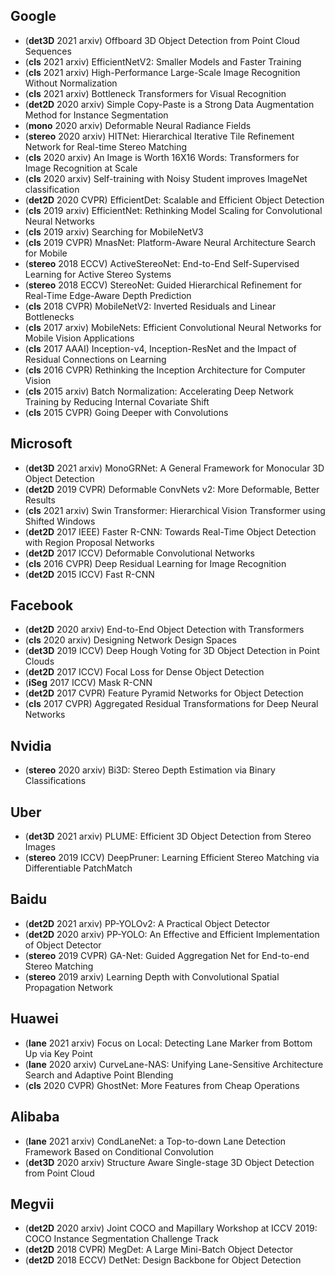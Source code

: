 ## Google
- (**det3D** 2021 arxiv) Offboard 3D Object Detection from Point Cloud Sequences
- (**cls** 2021 arxiv) EfficientNetV2: Smaller Models and Faster Training
- (**cls** 2021 arxiv) High-Performance Large-Scale Image Recognition Without Normalization
- (**cls** 2021 arxiv) Bottleneck Transformers for Visual Recognition
- (**det2D** 2020 arxiv) Simple Copy-Paste is a Strong Data Augmentation Method for Instance Segmentation
- (**mono** 2020 arxiv) Deformable Neural Radiance Fields
- (**stereo** 2020 arxiv) HITNet: Hierarchical Iterative Tile Refinement Network for Real-time Stereo Matching
- (**cls** 2020 arxiv) An Image is Worth 16X16 Words: Transformers for Image Recognition at Scale
- (**cls** 2020 arxiv) Self-training with Noisy Student improves ImageNet classification
- (**det2D** 2020 CVPR) EfficientDet: Scalable and Efficient Object Detection
- (**cls** 2019 arxiv) EfficientNet: Rethinking Model Scaling for Convolutional Neural Networks
- (**cls** 2019 arxiv) Searching for MobileNetV3
- (**cls** 2019 CVPR) MnasNet: Platform-Aware Neural Architecture Search for Mobile
- (**stereo** 2018 ECCV) ActiveStereoNet: End-to-End Self-Supervised Learning for Active Stereo Systems
- (**stereo** 2018 ECCV) StereoNet: Guided Hierarchical Refinement for Real-Time Edge-Aware Depth Prediction
- (**cls** 2018 CVPR) MobileNetV2: Inverted Residuals and Linear Bottlenecks
- (**cls** 2017 arxiv) MobileNets: Efficient Convolutional Neural Networks for Mobile Vision Applications
- (**cls** 2017 AAAI) Inception-v4, Inception-ResNet and the Impact of Residual Connections on Learning
- (**cls** 2016 CVPR) Rethinking the Inception Architecture for Computer Vision
- (**cls** 2015 arxiv) Batch Normalization: Accelerating Deep Network Training by Reducing Internal Covariate Shift
- (**cls** 2015 CVPR) Going Deeper with Convolutions

## Microsoft
- (**det3D** 2021 arxiv) MonoGRNet: A General Framework for Monocular 3D Object Detection
- (**det2D** 2019 CVPR) Deformable ConvNets v2: More Deformable, Better Results
- (**cls** 2021 arxiv) Swin Transformer: Hierarchical Vision Transformer using Shifted Windows
- (**det2D** 2017 IEEE) Faster R-CNN: Towards Real-Time Object Detection with Region Proposal Networks
- (**det2D** 2017 ICCV) Deformable Convolutional Networks
- (**cls** 2016 CVPR) Deep Residual Learning for Image Recognition
- (**det2D** 2015 ICCV) Fast R-CNN

## Facebook
- (**det2D** 2020 arxiv) End-to-End Object Detection with Transformers
- (**cls** 2020 arxiv) Designing Network Design Spaces
- (**det3D** 2019 ICCV) Deep Hough Voting for 3D Object Detection in Point Clouds
- (**det2D** 2017 ICCV) Focal Loss for Dense Object Detection
- (**iSeg** 2017 ICCV) Mask R-CNN
- (**det2D** 2017 CVPR) Feature Pyramid Networks for Object Detection
- (**cls** 2017 CVPR) Aggregated Residual Transformations for Deep Neural Networks

## Nvidia
- (**stereo** 2020 arxiv) Bi3D: Stereo Depth Estimation via Binary Classifications

## Uber
- (**det3D** 2021 arxiv) PLUME: Efficient 3D Object Detection from Stereo Images
- (**stereo** 2019 ICCV) DeepPruner: Learning Efficient Stereo Matching via Differentiable PatchMatch

## Baidu
- (**det2D** 2021 arxiv) PP-YOLOv2: A Practical Object Detector
- (**det2D** 2020 arxiv) PP-YOLO: An Effective and Efficient Implementation of Object Detector
- (**stereo** 2019 CVPR) GA-Net: Guided Aggregation Net for End-to-end Stereo Matching
- (**stereo** 2019 arxiv) Learning Depth with Convolutional Spatial Propagation Network

## Huawei
- (**lane** 2021 arxiv) Focus on Local: Detecting Lane Marker from Bottom Up via Key Point
- (**lane** 2020 arxiv) CurveLane-NAS: Unifying Lane-Sensitive Architecture Search and Adaptive Point Blending
- (**cls** 2020 CVPR) GhostNet: More Features from Cheap Operations

## Alibaba
- (**lane** 2021 arxiv) CondLaneNet: a Top-to-down Lane Detection Framework Based on Conditional Convolution
- (**det3D** 2020 arxiv) Structure Aware Single-stage 3D Object Detection from Point Cloud

## Megvii
- (**det2D** 2020 arxiv) Joint COCO and Mapillary Workshop at ICCV 2019: COCO Instance Segmentation Challenge Track
- (**det2D** 2018 CVPR) MegDet: A Large Mini-Batch Object Detector
- (**det2D** 2018 ECCV) DetNet: Design Backbone for Object Detection